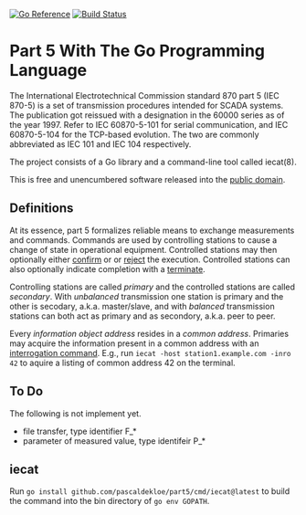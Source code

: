 [![Go Reference](https://pkg.go.dev/badge/github.com/pascaldekloe/part5.svg)](https://pkg.go.dev/github.com/pascaldekloe/part5)
[![Build Status](https://github.com/pascaldekloe/part5/actions/workflows/go.yml/badge.svg)](https://github.com/pascaldekloe/part5/actions/workflows/go.yml)

# Part 5 With The Go Programming Language

The International Electrotechnical Commission standard 870 part 5 (IEC 870-5) is
a set of transmission procedures intended for SCADA systems. The publication got
reissued with a designation in the 60000 series as of the year 1997. Refer to
IEC 60870-5-101 for serial communication, and IEC 60870-5-104 for the TCP-based
evolution. The two are commonly abbreviated as IEC 101 and IEC 104 respectively.

The project consists of a Go library and a command-line tool called iecat(8).

This is free and unencumbered software released into the
[public domain](http://creativecommons.org/publicdomain/zero/1.0).


## Definitions

At its essence, part 5 formalizes reliable means to exchange measurements and
commands. Commands are used by controlling stations to cause a change of state
in operational equipment. Controlled stations may then optionally either
[confirm](http://godoc.org/github.com/pascaldekloe/part5/info#Actcon) or
or [reject](http://godoc.org/github.com/pascaldekloe/part5/info#NegFlag) the
execution. Controlled stations can also optionally indicate completion with a
[terminate](http://godoc.org/github.com/pascaldekloe/part5/info#Actterm).

Controlling stations are called *primary* and the controlled stations are called
*secondary*. With *unbalanced* transmission one station is primary and the other
is secodary, a.k.a. master/slave, and with *balanced* transmission stations can
both act as primary and as secondory, a.k.a. peer to peer.

Every *information object address* resides in a *common address*. Primaries may
acquire the information present in a common address with an
[interrogation command](http://godoc.org/github.com/pascaldekloe/part5/info#C_IC_NA_1).
E.g., run `iecat -host station1.example.com -inro 42` to aquire a listing of
common address 42 on the terminal.


## To Do

The following is not implement yet.

* file transfer, type identifier F_*
* parameter of measured value, type identifeir P_*


## iecat

Run `go install github.com/pascaldekloe/part5/cmd/iecat@latest` to build the
command into the bin directory of `go env GOPATH`.
